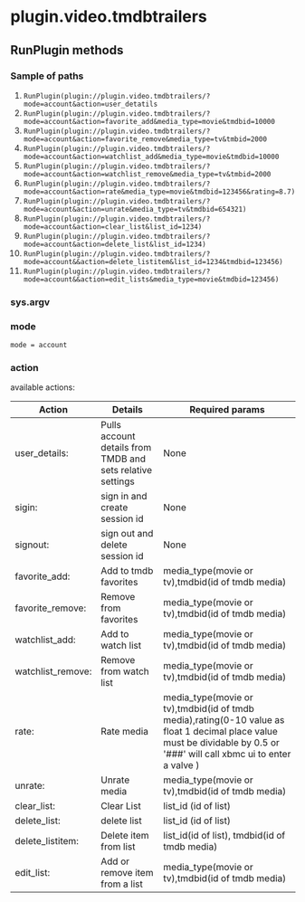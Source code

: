 # plugin.video.tmdbtrailers

## RunPlugin methods
 
### Sample of paths
1.  ```RunPlugin(plugin://plugin.video.tmdbtrailers/?mode=account&action=user_detatils```
2.  ```RunPlugin(plugin://plugin.video.tmdbtrailers/?mode=account&action=favorite_add&media_type=movie&tmdbid=10000```
3.  ```RunPlugin(plugin://plugin.video.tmdbtrailers/?mode=account&action=favorite_remove&media_type=tv&tmbid=2000```
4.  ```RunPlugin(plugin://plugin.video.tmdbtrailers/?mode=account&action=watchlist_add&media_type=movie&tmdbid=10000```
5.  ```RunPlugin(plugin://plugin.video.tmdbtrailers/?mode=account&action=watchlist_remove&media_type=tv&tmbid=2000```
6.  ```RunPlugin(plugin://plugin.video.tmdbtrailers/?mode=account&action=rate&media_type=movie&tmdbid=123456&rating=8.7)```
7.  ```RunPlugin(plugin://plugin.video.tmdbtrailers/?mode=account&action=unrate&media_type=tv&tmdbid=654321)```
8.  ```RunPlugin(plugin://plugin.video.tmdbtrailers/?mode=account&action=clear_list&list_id=1234)```
9.  ```RunPlugin(plugin://plugin.video.tmdbtrailers/?mode=account&action=delete_list&list_id=1234)```
10. ```RunPlugin(plugin://plugin.video.tmdbtrailers/?mode=account&&action=delete_listitem&list_id=1234&tmdbid=123456)```
11. ```RunPlugin(plugin://plugin.video.tmdbtrailers/?mode=account&&action=edit_lists&media_type=movie&tmdbid=123456)```


### sys.argv

### mode 
	mode = account

### action
available actions:

| Action | Details | Required params |
|--------|---------|-----------------|
| user_details: | Pulls account details from TMDB and sets relative settings | None |
| sigin: | sign in and create session id | None |
| signout: | sign out and delete session id | None |
| favorite_add: | Add to tmdb favorites |media_type(movie or tv),tmdbid(id of tmdb media) |
| favorite_remove: | Remove from favorites | media_type(movie or tv),tmdbid(id of tmdb media) |
| watchlist_add: | Add to watch list | media_type(movie or tv),tmdbid(id of tmdb media) |
| watchlist_remove: | Remove from watch list | media_type(movie or tv),tmdbid(id of tmdb media) |
| rate: | Rate media | media_type(movie or tv),tmdbid(id of tmdb media),rating(0-10 value as float 1 decimal place value must be dividable by 0.5 or '###' will call xbmc ui to enter a valve ) |
| unrate: | Unrate media | media_type(movie or tv),tmdbid(id of tmdb media) | 
| clear_list: | Clear List | list_id (id of list) |
| delete_list: | delete list | list_id (id of list) |
| delete_listitem: | Delete item from list | list_id(id of list), tmdbid(id of tmdb media) |
| edit_list: | Add or remove item from a list | media_type(movie or tv),tmdbid(id of tmdb media) |